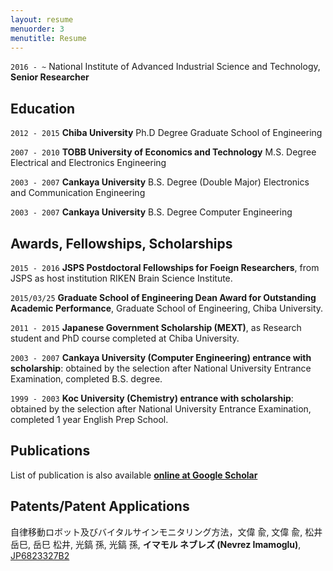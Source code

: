```yaml
---
layout: resume
menuorder: 3
menutitle: Resume
---
```


`2016 - ~`
National Institute of Advanced Industrial Science and Technology,
__Senior Researcher__

## Education

`2012 - 2015`
__Chiba University__
Ph.D Degree 
Graduate School of Engineering

`2007 - 2010`
__TOBB University of Economics and Technology__
M.S. Degree 
Electrical and Electronics Engineering 

`2003 - 2007`
__Cankaya University__
B.S. Degree (Double Major)
Electronics and Communication Engineering 

`2003 - 2007`
__Cankaya University__
B.S. Degree
Computer Engineering 

## Awards, Fellowships, Scholarships

`2015 - 2016`
__JSPS Postdoctoral Fellowships for Foeign Researchers__, from JSPS as host institution RIKEN Brain Science Institute.

`2015/03/25`
__Graduate School of Engineering Dean Award for Outstanding Academic Performance__, Graduate School of Engineering, Chiba University.  

`2011 - 2015`
__Japanese Government Scholarship (MEXT)__, as Research student and PhD course completed at Chiba University.

`2003 - 2007`
__Cankaya University (Computer Engineering) entrance with scholarship__: obtained by the selection after National University Entrance Examination, completed B.S. degree.

`1999 - 2003`
__Koc University (Chemistry) entrance with scholarship__: obtained by the selection after National University Entrance Examination, completed 1 year English Prep School.


## Publications

List of publication is also available __[online at Google Scholar](https://scholar.google.com/citations?hl=en&user=VJgx61MAAAAJ&view_op=list_works&sortby=pubdate)__

## Patents/Patent Applications

自律移動ロボット及びバイタルサインモニタリング方法，文偉 兪, 文偉 兪, 松井　岳巳, 岳巳 松井, 光鎬 孫, 光鎬 孫, __イマモル ネブレズ (Nevrez Imamoglu)__, [JP6823327B2](https://www.j-platpat.inpit.go.jp/c1800/PU/JP-6823327/884C019641743B7CFB9F4C8B887139A479B28400C45172A612F82E9D67DE93D1/15/ja)

<!--
### Journals

`1994`
Article Title, Journal Title

`1994`
Article Title, Journal Title

### Books

`1994`
Book Title, Journal Title

`1994`
Book Title, Journal Title


## Presentations

`1994`
Presentation Title, Conference, <a href="https://MyWebsite.tld/presentation1">Link to Presentation</a>


## Occupation

`Current`
__Current Job Title__, Current Employer 

- Task
- Task

`1994-1996`
__Current Job Title__, Current Employer 

- Task
- Task
--!>


<!-- ### Footer

Last updated: April 2023 -->


